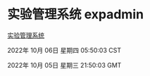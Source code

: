 # 实验管理系统 expadmin
[实验管理系统](http://27.19.32.34:56808/expadmin-782313d2-e1b1-4ea7-932e-3a55e6a1a4d0/)

2022年 10月 06日 星期四 05:50:03 CST

2022年 10月 05日 星期三 21:50:03 GMT
